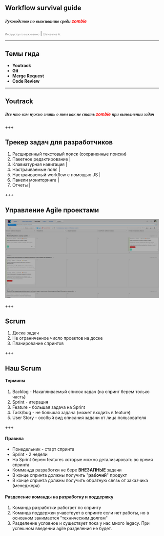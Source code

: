## Workflow survival guide
##### <span style="font-family:Helvetica Neue; font-weight:bold">Руководство по выживанию среди <span style="color:red">zombie</span></span>
<span style="font-size:0.6em; color:gray">Инструктор по выживанию</span> |
<span style="font-size:0.6em; color:gray">Шаповалов А.</span>

---

## Темы гида

* **Youtrack**
* **Git**
* **Merge Request**
* **Code Review**

---

## Youtrack

##### <span style="font-family:Helvetica Neue; font-weight:bold">Все что вам нужно знать о том как не стать <span style="color:red">zombie</span> при выполнении задач</span>

+++

## Трекер задач для разработчиков

1. Расширенный текстовый поиск (сохраненные поиски)
2. Пакетное редактирование |
3. Клавиатурная навигация |
4. Настраиваемые поля |
5. Настраиваемый workflow с помощью JS |
6. Панели мониторинга |
7. Отчеты |

+++

## Управление Agile проектами

![Image-Absolute](youtrack-agile.png)

+++

## Scrum

1. Доска задач
2. Не ограниченное число проектов на доске
3. Планирование спринтов

+++

## Наш Scrum
#### Термины

1. Backlog - Накапливаемый список задач (на спринт берем только часть)
2. Sprint - итерация
3. Feature - большая задача на Sprint
4. Task/bug - не большая задача (может входить в feature)
5. User Story - особый вид описания задачи от лица пользователя

+++

#### Правила

* Понедельник - старт спринта
* Sprint - 2 недели
* На Sprint берем  features которые можно детализировать во время спринта
* Комманда разработки не бере **ВНЕЗАПНЫЕ** задачи
* В конце спринта должны получить "**рабочий**" продукт
* В конце спринта должны получить обратную связь от заказчика (менеджера)

#### Разделение команды на разработку и поддержку

1. Команда разработки работает по спринту
2. Команда поддержки учавствует в спринте если нет работы, но в основном занимается "техническим долгом"
3. Разделение условное и существует пока у нас много legacy. При успешном введении agile разделения не будет.

#### 